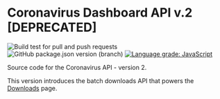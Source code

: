 # Coronavirus Dashboard API v.2 [DEPRECATED]


![Build test for pull and push requests](https://github.com/PublicHealthEngland/coronavirus-dashboard-api-v2/workflows/Build/badge.svg)
![GitHub package.json version (branch)](https://img.shields.io/github/package-json/v/publichealthengland/coronavirus-dashboard-api-v2/master)
[![Language grade: JavaScript](https://img.shields.io/lgtm/grade/javascript/g/publichealthengland/coronavirus-dashboard-api-v2.svg?logo=lgtm&logoWidth=18)](https://lgtm.com/projects/g/publichealthengland/coronavirus-dashboard-api-v2/context:javascript)

Source code for the Coronavirus API - version 2. 

This version introduces the batch downloads API that powers 
the [Downloads](https://coronavirus.data.gov.uk/details/download) page.

 
